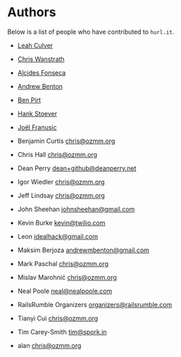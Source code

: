 # Authors

Below is a list of people who have contributed to `hurl.it`.

* [Leah Culver][2]
* [Chris Wanstrath][3]

* [Alcides Fonseca][alcides]
* [Andrew Benton][andrewmbenton]
* [Ben Pirt][bjpirt]
* [Hank Stoever][hstove]
* [Joël Franusic][jpf]

* Benjamin Curtis <chris@ozmm.org>
* Chris Hall <chris@ozmm.org>
* Dean Perry <dean+github@deanperry.net>
* Igor Wiedler <chris@ozmm.org>
* Jeff Lindsay <chris@ozmm.org>
* John Sheehan <johnsheehan@gmail.com>
* Kevin Burke <kevin@twilio.com>
* Leon <idealhack@gmail.com>
* Maksim Berjoza <andrewmbenton@gmail.com>
* Mark Paschal <chris@ozmm.org>
* Mislav Marohnić <chris@ozmm.org>
* Neal Poole <neal@nealpoole.com>
* RailsRumble Organizers <organizers@railsrumble.com>
* Tianyi Cui <chris@ozmm.org>
* Tim Carey-Smith <tim@spork.in>
* alan <chris@ozmm.org>

[2]: http://github.com/leah
[3]: http://github.com/defunkt
[hstove]: http://github.com/hstove
[jpf]: http://github.com/jpf
[bjpirt]: http://github.com/bjpirt
[alcides]: http://github.com/alcides
[andrewmbenton]: http://github.com/andrewmbenton
